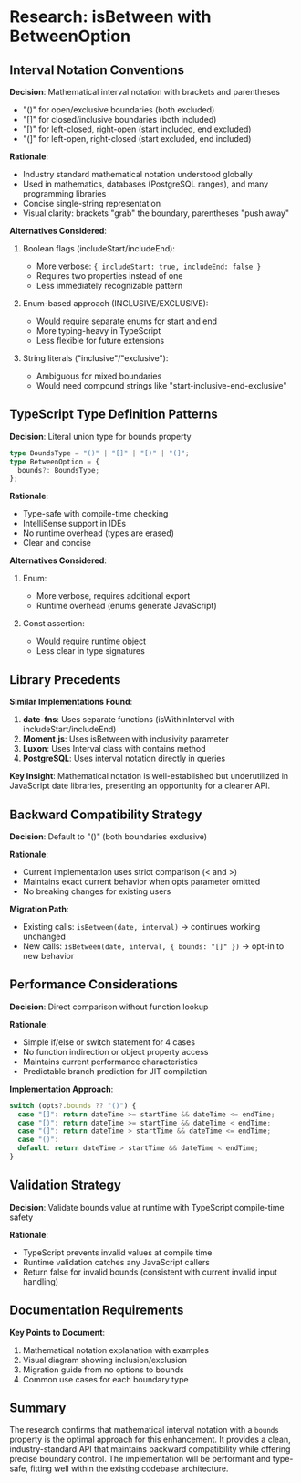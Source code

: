 # Research: isBetween with BetweenOption

## Interval Notation Conventions

**Decision**: Mathematical interval notation with brackets and parentheses
- "()" for open/exclusive boundaries (both excluded)
- "[]" for closed/inclusive boundaries (both included)
- "[)" for left-closed, right-open (start included, end excluded)
- "(]" for left-open, right-closed (start excluded, end included)

**Rationale**:
- Industry standard mathematical notation understood globally
- Used in mathematics, databases (PostgreSQL ranges), and many programming libraries
- Concise single-string representation
- Visual clarity: brackets "grab" the boundary, parentheses "push away"

**Alternatives Considered**:
1. Boolean flags (includeStart/includeEnd):
   - More verbose: `{ includeStart: true, includeEnd: false }`
   - Requires two properties instead of one
   - Less immediately recognizable pattern

2. Enum-based approach (INCLUSIVE/EXCLUSIVE):
   - Would require separate enums for start and end
   - More typing-heavy in TypeScript
   - Less flexible for future extensions

3. String literals ("inclusive"/"exclusive"):
   - Ambiguous for mixed boundaries
   - Would need compound strings like "start-inclusive-end-exclusive"

## TypeScript Type Definition Patterns

**Decision**: Literal union type for bounds property
```typescript
type BoundsType = "()" | "[]" | "[)" | "(]";
type BetweenOption = {
  bounds?: BoundsType;
};
```

**Rationale**:
- Type-safe with compile-time checking
- IntelliSense support in IDEs
- No runtime overhead (types are erased)
- Clear and concise

**Alternatives Considered**:
1. Enum:
   - More verbose, requires additional export
   - Runtime overhead (enums generate JavaScript)

2. Const assertion:
   - Would require runtime object
   - Less clear in type signatures

## Library Precedents

**Similar Implementations Found**:
1. **date-fns**: Uses separate functions (isWithinInterval with includeStart/includeEnd)
2. **Moment.js**: Uses isBetween with inclusivity parameter
3. **Luxon**: Uses Interval class with contains method
4. **PostgreSQL**: Uses interval notation directly in queries

**Key Insight**: Mathematical notation is well-established but underutilized in JavaScript date libraries, presenting an opportunity for a cleaner API.

## Backward Compatibility Strategy

**Decision**: Default to "()" (both boundaries exclusive)

**Rationale**:
- Current implementation uses strict comparison (< and >)
- Maintains exact current behavior when opts parameter omitted
- No breaking changes for existing users

**Migration Path**:
- Existing calls: `isBetween(date, interval)` → continues working unchanged
- New calls: `isBetween(date, interval, { bounds: "[]" })` → opt-in to new behavior

## Performance Considerations

**Decision**: Direct comparison without function lookup

**Rationale**:
- Simple if/else or switch statement for 4 cases
- No function indirection or object property access
- Maintains current performance characteristics
- Predictable branch prediction for JIT compilation

**Implementation Approach**:
```typescript
switch (opts?.bounds ?? "()") {
  case "[]": return dateTime >= startTime && dateTime <= endTime;
  case "[)": return dateTime >= startTime && dateTime < endTime;
  case "(]": return dateTime > startTime && dateTime <= endTime;
  case "()":
  default: return dateTime > startTime && dateTime < endTime;
}
```

## Validation Strategy

**Decision**: Validate bounds value at runtime with TypeScript compile-time safety

**Rationale**:
- TypeScript prevents invalid values at compile time
- Runtime validation catches any JavaScript callers
- Return false for invalid bounds (consistent with current invalid input handling)

## Documentation Requirements

**Key Points to Document**:
1. Mathematical notation explanation with examples
2. Visual diagram showing inclusion/exclusion
3. Migration guide from no options to bounds
4. Common use cases for each boundary type

## Summary

The research confirms that mathematical interval notation with a `bounds` property is the optimal approach for this enhancement. It provides a clean, industry-standard API that maintains backward compatibility while offering precise boundary control. The implementation will be performant and type-safe, fitting well within the existing codebase architecture.